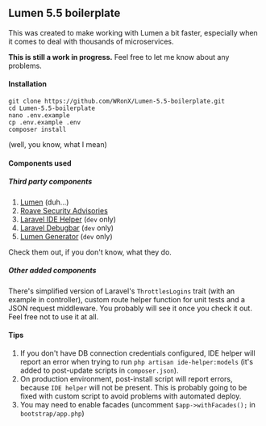 ## Lumen 5.5 boilerplate

This was created to make working with Lumen a bit faster, especially when it comes to deal with thousands of microservices.

**This is still a work in progress.** Feel free to let me know about any problems.


#### Installation

```
git clone https://github.com/WRonX/Lumen-5.5-boilerplate.git
cd Lumen-5.5-boilerplate
nano .env.example
cp .env.example .env
composer install
``` 

(well, you know, what I mean)

#### Components used

##### Third party components

1. [Lumen](https://github.com/laravel/lumen) (duh...)
2. [Roave Security Advisories](https://github.com/Roave/SecurityAdvisories)
2. [Laravel IDE Helper](https://github.com/barryvdh/laravel-ide-helper) (`dev` only)
3. [Laravel Debugbar](https://github.com/barryvdh/laravel-debugbar) (`dev` only)
4. [Lumen Generator](https://github.com/flipboxstudio/lumen-generator) (`dev` only)

Check them out, if you don't know, what they do.

##### Other added components

There's simplified version of Laravel's `ThrottlesLogins` trait (with an example in controller), custom route helper function for unit tests and a JSON request middleware. You probably will see it once you check it out. Feel free not to use it at all.


#### Tips 

1. If you don't have DB connection credentials configured, IDE helper will report an error when trying to run `php artisan ide-helper:models` (it's added to post-update scripts in `composer.json`).
2. On production environment, post-install script will report errors, because `IDE helper` will not be present. This is probably going to be fixed with custom script to avoid problems with automated deploy. 
3. You may need to enable facades (uncomment `$app->withFacades();` in `bootstrap/app.php`) 